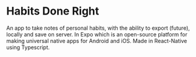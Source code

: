 # Habits Done Right
An app to take notes of personal habits, with the ability to export (future), locally and save on server. 
In Expo which is an open-source platform for making universal native apps for Android and iOS. Made in React-Native using Typescript. 
